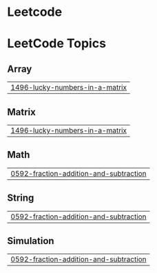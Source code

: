 # Leetcode
<!---LeetCode Topics Start-->
# LeetCode Topics
## Array
|  |
| ------- |
| [1496-lucky-numbers-in-a-matrix](https://github.com/tanishq-sm/Leetcode/tree/master/1496-lucky-numbers-in-a-matrix) |
## Matrix
|  |
| ------- |
| [1496-lucky-numbers-in-a-matrix](https://github.com/tanishq-sm/Leetcode/tree/master/1496-lucky-numbers-in-a-matrix) |
## Math
|  |
| ------- |
| [0592-fraction-addition-and-subtraction](https://github.com/tanishq-sm/Leetcode/tree/master/0592-fraction-addition-and-subtraction) |
## String
|  |
| ------- |
| [0592-fraction-addition-and-subtraction](https://github.com/tanishq-sm/Leetcode/tree/master/0592-fraction-addition-and-subtraction) |
## Simulation
|  |
| ------- |
| [0592-fraction-addition-and-subtraction](https://github.com/tanishq-sm/Leetcode/tree/master/0592-fraction-addition-and-subtraction) |
<!---LeetCode Topics End-->